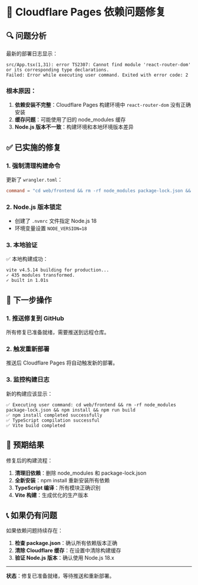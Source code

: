# 🔧 Cloudflare Pages 依赖问题修复

## 🔍 **问题分析**

最新的部署日志显示：
```
src/App.tsx(1,31): error TS2307: Cannot find module 'react-router-dom' or its corresponding type declarations.
Failed: Error while executing user command. Exited with error code: 2
```

### **根本原因**：
1. **依赖安装不完整**：Cloudflare Pages 构建环境中 `react-router-dom` 没有正确安装
2. **缓存问题**：可能使用了旧的 node_modules 缓存
3. **Node.js 版本不一致**：构建环境和本地环境版本差异

## ✅ **已实施的修复**

### 1. **强制清理构建命令**
更新了 `wrangler.toml`：
```toml
command = "cd web/frontend && rm -rf node_modules package-lock.json && npm install && npm run build"
```

### 2. **Node.js 版本锁定**
- 创建了 `.nvmrc` 文件指定 Node.js 18
- 环境变量设置 `NODE_VERSION=18`

### 3. **本地验证**
✅ 本地构建成功：
```
vite v4.5.14 building for production...
✓ 435 modules transformed.
✓ built in 1.01s
```

## 🚀 **下一步操作**

### 1. **推送修复到 GitHub**
所有修复已准备就绪，需要推送到远程仓库。

### 2. **触发重新部署**
推送后 Cloudflare Pages 将自动触发新的部署。

### 3. **监控构建日志**
新的构建应该显示：
```
✅ Executing user command: cd web/frontend && rm -rf node_modules package-lock.json && npm install && npm run build
✅ npm install completed successfully
✅ TypeScript compilation successful
✅ Vite build completed
```

## 🎯 **预期结果**

修复后的构建流程：
1. **清理旧依赖**：删除 node_modules 和 package-lock.json
2. **全新安装**：npm install 重新安装所有依赖
3. **TypeScript 编译**：所有模块正确识别
4. **Vite 构建**：生成优化的生产版本

## 📞 **如果仍有问题**

如果依赖问题持续存在：
1. **检查 package.json**：确认所有依赖版本正确
2. **清除 Cloudflare 缓存**：在设置中清除构建缓存
3. **验证 Node.js 版本**：确认使用 Node.js 18.x

---

**状态**：修复已准备就绪，等待推送和重新部署。 